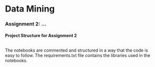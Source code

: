# Data Mining

### Assignment 2: ...

#### Project Structure for Assignment 2
```

```

The notebooks are commented and structured in a way that the code is easy to follow. 
The requirements.txt file contains the libraries used in the notebooks.
